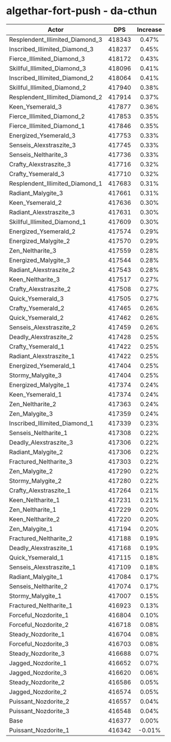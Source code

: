 # algethar-fort-push - da-cthun
| Actor | DPS | Increase |
|---|:---:|:---:|
|Resplendent_Illimited_Diamond_3|418343|0.47%|
|Inscribed_Illimited_Diamond_3|418237|0.45%|
|Fierce_Illimited_Diamond_3|418172|0.43%|
|Skillful_Illimited_Diamond_3|418096|0.41%|
|Inscribed_Illimited_Diamond_2|418064|0.41%|
|Skillful_Illimited_Diamond_2|417940|0.38%|
|Resplendent_Illimited_Diamond_2|417914|0.37%|
|Keen_Ysemerald_3|417877|0.36%|
|Fierce_Illimited_Diamond_2|417853|0.35%|
|Fierce_Illimited_Diamond_1|417846|0.35%|
|Energized_Ysemerald_3|417753|0.33%|
|Senseis_Alexstraszite_3|417745|0.33%|
|Senseis_Neltharite_3|417736|0.33%|
|Crafty_Alexstraszite_3|417716|0.32%|
|Crafty_Ysemerald_3|417710|0.32%|
|Resplendent_Illimited_Diamond_1|417683|0.31%|
|Radiant_Malygite_3|417661|0.31%|
|Keen_Ysemerald_2|417636|0.30%|
|Radiant_Alexstraszite_3|417631|0.30%|
|Skillful_Illimited_Diamond_1|417609|0.30%|
|Energized_Ysemerald_2|417574|0.29%|
|Energized_Malygite_2|417570|0.29%|
|Zen_Neltharite_3|417559|0.28%|
|Energized_Malygite_3|417544|0.28%|
|Radiant_Alexstraszite_2|417543|0.28%|
|Keen_Neltharite_3|417517|0.27%|
|Crafty_Alexstraszite_2|417508|0.27%|
|Quick_Ysemerald_3|417505|0.27%|
|Crafty_Ysemerald_2|417465|0.26%|
|Quick_Ysemerald_2|417462|0.26%|
|Senseis_Alexstraszite_2|417459|0.26%|
|Deadly_Alexstraszite_2|417428|0.25%|
|Crafty_Ysemerald_1|417422|0.25%|
|Radiant_Alexstraszite_1|417422|0.25%|
|Energized_Ysemerald_1|417404|0.25%|
|Stormy_Malygite_3|417404|0.25%|
|Energized_Malygite_1|417374|0.24%|
|Keen_Ysemerald_1|417374|0.24%|
|Zen_Neltharite_2|417363|0.24%|
|Zen_Malygite_3|417359|0.24%|
|Inscribed_Illimited_Diamond_1|417339|0.23%|
|Senseis_Neltharite_1|417308|0.22%|
|Deadly_Alexstraszite_3|417306|0.22%|
|Radiant_Malygite_2|417306|0.22%|
|Fractured_Neltharite_3|417303|0.22%|
|Zen_Malygite_2|417290|0.22%|
|Stormy_Malygite_2|417280|0.22%|
|Crafty_Alexstraszite_1|417264|0.21%|
|Keen_Neltharite_1|417231|0.21%|
|Zen_Neltharite_1|417229|0.20%|
|Keen_Neltharite_2|417220|0.20%|
|Zen_Malygite_1|417194|0.20%|
|Fractured_Neltharite_2|417188|0.19%|
|Deadly_Alexstraszite_1|417168|0.19%|
|Quick_Ysemerald_1|417115|0.18%|
|Senseis_Alexstraszite_1|417109|0.18%|
|Radiant_Malygite_1|417084|0.17%|
|Senseis_Neltharite_2|417074|0.17%|
|Stormy_Malygite_1|417007|0.15%|
|Fractured_Neltharite_1|416923|0.13%|
|Forceful_Nozdorite_1|416804|0.10%|
|Forceful_Nozdorite_2|416718|0.08%|
|Steady_Nozdorite_1|416704|0.08%|
|Forceful_Nozdorite_3|416703|0.08%|
|Steady_Nozdorite_3|416688|0.07%|
|Jagged_Nozdorite_1|416652|0.07%|
|Jagged_Nozdorite_3|416620|0.06%|
|Steady_Nozdorite_2|416586|0.05%|
|Jagged_Nozdorite_2|416574|0.05%|
|Puissant_Nozdorite_2|416557|0.04%|
|Puissant_Nozdorite_3|416548|0.04%|
|Base|416377|0.00%|
|Puissant_Nozdorite_1|416342|-0.01%|
